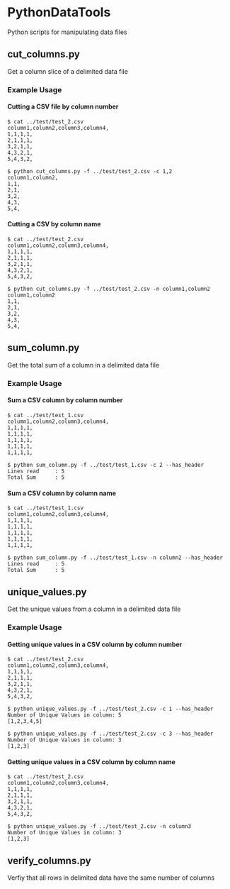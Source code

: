 # PythonDataTools

Python scripts for manipulating data files

## cut_columns.py

Get a column slice of a delimited data file

### Example Usage

#### Cutting a CSV file by column number

```
$ cat ../test/test_2.csv
column1,column2,column3,column4,
1,1,1,1,
2,1,1,1,
3,2,1,1,
4,3,2,1,
5,4,3,2,

$ python cut_columns.py -f ../test/test_2.csv -c 1,2
column1,column2,
1,1,
2,1,
3,2,
4,3,
5,4,
```

#### Cutting a CSV by column name

```
$ cat ../test/test_2.csv
column1,column2,column3,column4,
1,1,1,1,
2,1,1,1,
3,2,1,1,
4,3,2,1,
5,4,3,2,

$ python cut_columns.py -f ../test/test_2.csv -n column1,column2
column1,column2
1,1,
2,1,
3,2,
4,3,
5,4,
```

## sum_column.py

Get the total sum of a column in a delimited data file

### Example Usage

#### Sum a CSV column by column number

```
$ cat ../test/test_1.csv
column1,column2,column3,column4,
1,1,1,1,
1,1,1,1,
1,1,1,1,
1,1,1,1,
1,1,1,1,

$ python sum_column.py -f ../test/test_1.csv -c 2 --has_header
Lines read     : 5
Total Sum      : 5
```

#### Sum a CSV column by column name

```
$ cat ../test/test_1.csv
column1,column2,column3,column4,
1,1,1,1,
1,1,1,1,
1,1,1,1,
1,1,1,1,
1,1,1,1,

$ python sum_column.py -f ../test/test_1.csv -n column2 --has_header
Lines read     : 5
Total Sum      : 5
```

## unique_values.py

Get the unique values from a column in a delimited data file

### Example Usage

#### Getting unique values in a CSV column by column number

```
$ cat ../test/test_2.csv
column1,column2,column3,column4,
1,1,1,1,
2,1,1,1,
3,2,1,1,
4,3,2,1,
5,4,3,2,

$ python unique_values.py -f ../test/test_2.csv -c 1 --has_header
Number of Unique Values in column: 5
[1,2,3,4,5]

$ python unique_values.py -f ../test/test_2.csv -c 3 --has_header
Number of Unique Values in column: 3
[1,2,3]
```

#### Getting unique values in a CSV column by column name

```
$ cat ../test/test_2.csv
column1,column2,column3,column4,
1,1,1,1,
2,1,1,1,
3,2,1,1,
4,3,2,1,
5,4,3,2,

$ python unique_values.py -f ../test/test_2.csv -n column3
Number of Unique Values in column: 3
[1,2,3]
```

## verify_columns.py

Verfiy that all rows in delimited data have the same number of columns
